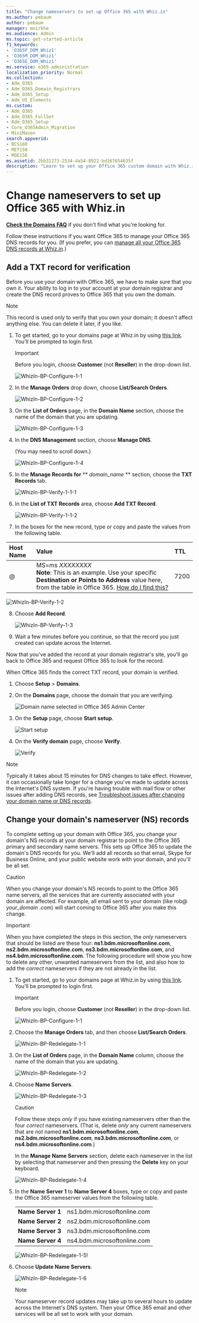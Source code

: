 ```yaml
---
title: "Change nameservers to set up Office 365 with Whiz.in"
ms.author: pebaum
author: pebaum
manager: mnirkhe
ms.audience: Admin
ms.topic: get-started-article
f1_keywords:
- 'O365P_DOM_Whiz1'
- 'O365M_DOM_Whiz1'
- 'O365E_DOM_Whiz1'
ms.service: o365-administration
localization_priority: Normal
ms.collection:
- Adm_O365
- Adm_O365_Domain_Registrars
- Adm_O365_Setup
- Adm_UI_Elements
ms.custom:
- Adm_O365
- Adm_O365_FullSet
- Adm_O365_Setup
- Core_O365Admin_Migration
- MiniMaven
search.appverid:
- BCS160
- MET150
- MOE150
ms.assetid: 2bb31273-2534-4a54-8922-bd167654635f
description: "Learn to set up your Office 365 custom domain with Whiz.in if you want Office 365 to manage your DNS records.  "
---
```


# Change nameservers to set up Office 365 with Whiz.in

 **[Check the Domains FAQ](../setup/domains-faq.md)** if you don't find what you're looking for. 
  
Follow these instructions if you want Office 365 to manage your Office 365 DNS records for you. (If you prefer, you can [manage all your Office 365 DNS records at Whiz.in](create-dns-records-at-whiz-in.md).)
  
    
## Add a TXT record for verification

Before you use your domain with Office 365, we have to make sure that you own it. Your ability to log in to your account at your domain registrar and create the DNS record proves to Office 365 that you own the domain.
  
> [!NOTE]
> This record is used only to verify that you own your domain; it doesn't affect anything else. You can delete it later, if you like. 
  
1. To get started, go to your domains page at Whiz.in by using [this link](http://domain.whiz.in/). You'll be prompted to login first.
    
    > [!IMPORTANT]
    > Before you login, choose **Customer** (not **Reseller**) in the drop-down list. 
  
    ![WhizIn-BP-Configure-1-1](../media/23f281b0-69ff-483b-908b-beb6b9d7ee65.png)
  
2. In the **Manage Orders** drop down, choose **List/Search Orders**.
    
    ![WhizIn-BP-Configure-1-2](../media/9c9202b1-2463-40a1-ad0f-5e7800e70d6b.png)
  
3. On the **List of Orders** page, in the **Domain Name** section, choose the name of the domain that you are updating. 
    
    ![WhizIn-BP-Configure-1-3](../media/3c241f4f-2ce1-4286-90a2-959a40761b7e.png)
  
4. In the **DNS Management** section, choose **Manage DNS**.
    
    (You may need to scroll down.)
    
    ![WhizIn-BP-Configure-1-4](../media/f94b8ccc-e677-4825-b432-fc26781e1596.png)
  
5. In the **Manage Records for** ** *domain_name* ** section, choose the **TXT Records** tab. 
    
    ![WhizIn-BP-Verify-1-1-1](../media/541c2f15-cebf-472b-80c6-a4312fb65f10.png)
  
6. In the **List of TXT Records** area, choose **Add TXT Record**.
    
    ![WhizIn-BP-Verify-1-1-2](../media/1cdd1e12-da95-421c-ab9a-29ad317cbeae.png)
  
7. In the boxes for the new record, type or copy and paste the values from the following table.
    
|**Host Name**|**Value**|**TTL**|
|:-----|:-----|:-----|
|@  <br/> |MS=ms *XXXXXXXX*  <br/> **Note**: This is an example. Use your specific **Destination or Points to Address** value here, from the table in Office 365.           [How do I find this?](../get-help-with-domains/information-for-dns-records.md)          |7200  <br/> |
   
   ![WhizIn-BP-Verify-1-2](../media/8310a995-a796-4ee4-bbe0-1cee5571ff6d.png)
    
  
8. Choose **Add Record**.
    
    ![WhizIn-BP-Verify-1-3](../media/e0bb42b9-733e-4a51-8aec-a2a7c89f855b.png)
  
9. Wait a few minutes before you continue, so that the record you just created can update across the Internet.
    
Now that you've added the record at your domain registrar's site, you'll go back to Office 365 and request Office 365 to look for the record.
  
When Office 365 finds the correct TXT record, your domain is verified.
  
1. Choose **Setup** \> **Domains**.
    
2. On the **Domains** page, choose the domain that you are verifying. 
    
    ![Domain name selected in Office 365 Admin Center](../media/c61204f1-a025-448b-a2a1-c4d7abee7a06.png)
  
3. On the **Setup** page, choose **Start setup**.
    
    ![Start setup](../media/5f6578af-ae32-49e8-b283-ec2d080420da.png)
  
4. On the **Verify domain** page, choose **Verify**.
    
    ![Verify](../media/c256ab1d-03f2-498e-bb63-19e4d49a6b97.png)
  
> [!NOTE]
>  Typically it takes about 15 minutes for DNS changes to take effect. However, it can occasionally take longer for a change you've made to update across the Internet's DNS system. If you're having trouble with mail flow or other issues after adding DNS records, see [Troubleshoot issues after changing your domain name or DNS records](../get-help-with-domains/find-and-fix-issues.md). 
  
## Change your domain's nameserver (NS) records

To complete setting up your domain with Office 365, you change your domain's NS records at your domain registrar to point to the Office 365 primary and secondary name servers. This sets up Office 365 to update the domain's DNS records for you. We'll add all records so that email, Skype for Business Online, and your public website work with your domain, and you'll be all set.
  
> [!CAUTION]
> When you change your domain's NS records to point to the Office 365 name servers, all the services that are currently associated with your domain are affected. For example, all email sent to your domain (like rob@ *your_domain*  .com) will start coming to Office 365 after you make this change.

> [!IMPORTANT]
>  When you have completed the steps in this section, the  *only*  nameservers that should be listed are these four: **ns1.bdm.microsoftonline.com**, **ns2.bdm.microsoftonline.com**, **ns3.bdm.microsoftonline.com**, and **ns4.bdm.microsoftonline.com**. The following procedure will show you how to delete any other, unwanted nameservers from the list, and also how to add the  *correct*  nameservers if they are not already in the list. 
  
1. To get started, go to your domains page at Whiz.in by using [this link](http://domain.whiz.in/). You'll be prompted to login first.
    
    > [!IMPORTANT]
    > Before you login, choose **Customer** (not **Reseller**) in the drop-down list. 
  
    ![WhizIn-BP-Configure-1-1](../media/23f281b0-69ff-483b-908b-beb6b9d7ee65.png)
  
2. Choose the **Manage Orders** tab, and then choose **List/Search Orders**.
    
    ![WhizIn-BP-Redelegate-1-1](../media/d673fd3c-1b93-4c9b-a27e-f1fdbbb914a8.png)
  
3. On the **List of Orders** page, in the **Domain Name** column, choose the name of the domain that you are updating. 
    
    ![WhizIn-BP-Redelegate-1-2](../media/da372b8e-c0f5-4595-82e6-237a4588d9ca.png)
  
4. Choose **Name Servers**.
    
    ![WhizIn-BP-Redelegate-1-3](../media/f447dfa7-e765-4cea-a66c-8042980f15ab.png)
  
    > [!CAUTION]
    > Follow these steps  *only*  if you have existing nameservers other than the four  *correct*  nameservers. (That is, delete  *only*  any current nameservers that are  *not*  named **ns1.bdm.microsoftonline.com**, **ns2.bdm.microsoftonline.com**, **ns3.bdm.microsoftonline.com**, or **ns4.bdm.microsoftonline.com**.) 
  
    In the **Manage Name Servers** section, delete each nameserver in the list by selecting that nameserver and then pressing the **Delete** key on your keyboard. 
    
    ![WhizIn-BP-Redelegate-1-4](../media/310243be-8b29-464f-a9d0-23a49846c2de.png)
  
5. In the **Name Server 1** to **Name Server 4** boxes, type or copy and paste the Office 365 nameserver values from the following table. 
    
    |||
    |:-----|:-----|
    |**Name Server 1** <br/> |ns1.bdm.microsoftonline.com  <br/> |
    |**Name Server 2** <br/> |ns2.bdm.microsoftonline.com  <br/> |
    |**Name Server 3** <br/> |ns3.bdm.microsoftonline.com  <br/> |
    |**Name Server 4** <br/> |ns4.bdm.microsoftonline.com  <br/> |
   
    
    ![WhizIn-BP-Redelegate-1-5](../media/96c2d2d4-c254-416e-b41c-06dbabafe56f.png)!
  
6. Choose **Update Name Servers**.
    
   ![WhizIn-BP-Redelegate-1-6](../media/a059851e-6783-4a15-9c38-83c28975c24f.png)
  
    > [!NOTE]
    > Your nameserver record updates may take up to several hours to update across the Internet's DNS system. Then your Office 365 email and other services will be all set to work with your domain.
  